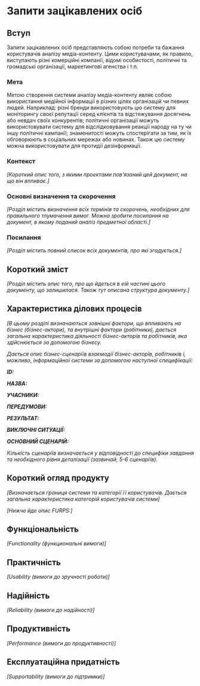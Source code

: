 # Запити зацікавлених осіб

## Вступ

Запити зацікавлених осіб представляють собою потреби та бажання користувачів аналізу медіа-контенту. Цими користувачами, як правило, виступають різні комерційні компанії, відомі особистості, політичні та громадські організації, маркетингові агенства і т.п.

### Мета 

Метою створення системи аналізу медіа-контенту являє собою використання медійної інформації в різних цілях організацій чи певних людей. Наприклад: різні бренди використовують цю систему для моніторингу своєї репутації серед клієнтів та відстежування досягнень або невдач своїх конкурентів; політичні організації можуть використовувати систему для відслідковування реакції народу на ту чи іншу політичні кампанії; знаменитості можуть спостерігати за тим, як їх обговорюють в соціальних мережах або новинах. Також цю систему можна використовувати для протидії дезінформації.

### Контекст

*[Короткий опис того, з якими проектами пов'язаний цей документ, на що він впливає.]*


### Основні визначення та скорочення

*[Розділ містить визначення всіх термінів та скорочень, необхідних для правильного
тлумачення вимог. Можна зробити посилання на документ, в якому поданий аналіз предметної області.]*


### Посилання

*[Розділ містить повний список всіх документів, про які згадується.]*


## Короткий зміст

*[Розділ містить опис того, про що йдеться в еій частині цього документу, що залишилася. 
Також тут описана структура документу.]*

## Характеристика ділових процесів

*[В цьому розділі визначаються зовнішні фактори, що впливають на бізнес (бізнес-актори), 
та внутрішні фактори (робітники), дається загальна характеристика діяльності бізнес-акторів 
та робітників, яка здійснюється за допомогою бізнесу.*

*Дається опис бізнес-сценаріїв взаємодії бізнес-акторів, робітників і, можливо, інформаційної системи за допомогою наступної
специфікації:*

   
***ID:***
    
***НАЗВА:***
    
***УЧАСНИКИ:***

***ПЕРЕДУМОВИ:***

***РЕЗУЛЬТАТ:***

***ВИКЛЮЧНІ СИТУАЦІЇ:***

***ОСНОВНИЙ СЦЕНАРІЙ:***

*Кількість сценаріїв визначається у відповідності до специфіки завдання та необхідного 
рівня деталізації (зазвичай, 5-6 сценаріїв).*

## Короткий огляд продукту

*[Визначається границя системи та категорії її користувачів. Дається загальна характеристика категорій користувачів
системи]*

*[Нижче йде опис FURPS:]*


## Функціональність

*[Functionality (функциональні вимоги)]*

## Практичність

*[Usability (вимоги до зручності роботи)]*

## Надійність

*[Reliability (вимоги до надійності)]*

## Продуктивність

*[Performance (вимоги до продуктивності)]*

## Експлуатаційна придатність

*[Supportability (вимоги до підтримки)]*
